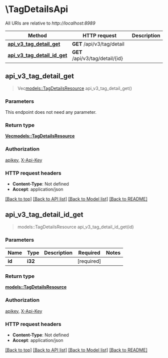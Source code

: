 # \TagDetailsApi

All URIs are relative to *http://localhost:8989*

Method | HTTP request | Description
------------- | ------------- | -------------
[**api_v3_tag_detail_get**](TagDetailsApi.md#api_v3_tag_detail_get) | **GET** /api/v3/tag/detail | 
[**api_v3_tag_detail_id_get**](TagDetailsApi.md#api_v3_tag_detail_id_get) | **GET** /api/v3/tag/detail/{id} | 



## api_v3_tag_detail_get

> Vec<models::TagDetailsResource> api_v3_tag_detail_get()


### Parameters

This endpoint does not need any parameter.

### Return type

[**Vec<models::TagDetailsResource>**](TagDetailsResource.md)

### Authorization

[apikey](../README.md#apikey), [X-Api-Key](../README.md#X-Api-Key)

### HTTP request headers

- **Content-Type**: Not defined
- **Accept**: application/json

[[Back to top]](#) [[Back to API list]](../README.md#documentation-for-api-endpoints) [[Back to Model list]](../README.md#documentation-for-models) [[Back to README]](../README.md)


## api_v3_tag_detail_id_get

> models::TagDetailsResource api_v3_tag_detail_id_get(id)


### Parameters


Name | Type | Description  | Required | Notes
------------- | ------------- | ------------- | ------------- | -------------
**id** | **i32** |  | [required] |

### Return type

[**models::TagDetailsResource**](TagDetailsResource.md)

### Authorization

[apikey](../README.md#apikey), [X-Api-Key](../README.md#X-Api-Key)

### HTTP request headers

- **Content-Type**: Not defined
- **Accept**: application/json

[[Back to top]](#) [[Back to API list]](../README.md#documentation-for-api-endpoints) [[Back to Model list]](../README.md#documentation-for-models) [[Back to README]](../README.md)

